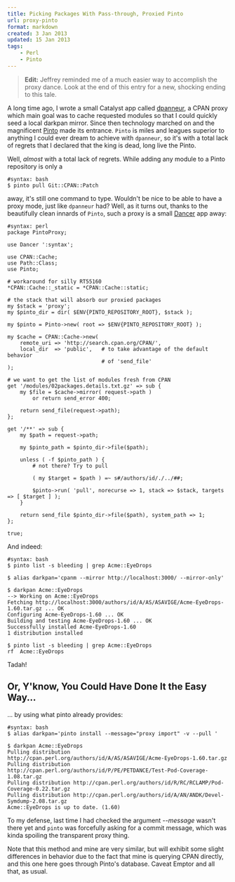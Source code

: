 ```yaml
---
title: Picking Packages With Pass-through, Proxied Pinto 
url: proxy-pinto
format: markdown
created: 3 Jan 2013
updated: 15 Jan 2013
tags:
    - Perl
    - Pinto
---
```


> **Edit:** Jeffrey reminded me of a much easier way to accomplish the proxy
> dance. Look at the end of this entry for a new, shocking ending to this tale.

A long time ago, I wrote a small Catalyst app called
[dpanneur](http://babyl.dyndns.org/techblog/entry/dpanneur-your-friendly-darkpancpan-proxy-corner-store),
a CPAN proxy which main goal was to cache requested modules so that I could
quickly seed a local darkpan mirror. Since then technology marched on
and the magnificent [Pinto](cpan) made its entrance. `Pinto` is miles and
leagues superior to anything I could ever dream to achieve with `dpanneur`, so it's
with a total lack of regrets that I declared that the king is dead, long live
the Pinto. 

Well, *almost* with a total lack of regrets. While adding any module to
a Pinto repository is only a

    #syntax: bash
    $ pinto pull Git::CPAN::Patch

away, it's still one command to type. Wouldn't be nice to be able to have a
proxy mode, just like `dpanneur` had? Well, as it turns out, thanks to the
beautifully clean innards of `Pinto`, such a proxy is a small
[Dancer](cpan) app away:

    #syntax: perl
    package PintoProxy;

    use Dancer ':syntax';

    use CPAN::Cache;
    use Path::Class;
    use Pinto;

    # workaround for silly RT55160
    *CPAN::Cache::_static = *CPAN::Cache::static;

    # the stack that will absorb our proxied packages
    my $stack = 'proxy';
    my $pinto_dir = dir( $ENV{PINTO_REPOSITORY_ROOT}, $stack );

    my $pinto = Pinto->new( root => $ENV{PINTO_REPOSITORY_ROOT} );

    my $cache = CPAN::Cache->new(
        remote_uri => 'http://search.cpan.org/CPAN/',
        local_dir  => 'public',   # to take advantage of the default behavior
                                  # of 'send_file'
    );

    # we want to get the list of modules fresh from CPAN
    get '/modules/02packages.details.txt.gz' => sub {
        my $file = $cache->mirror( request->path ) 
            or return send_error 400;

        return send_file(request->path);
    };

    get '/**' => sub {
        my $path = request->path;

        my $pinto_path = $pinto_dir->file($path);

        unless ( -f $pinto_path ) {  
            # not there? Try to pull

            ( my $target = $path ) =~ s#/authors/id/./../##;

            $pinto->run( 'pull', norecurse => 1, stack => $stack, targets => [ $target ] );
        }

        return send_file $pinto_dir->file($path), system_path => 1;
    };

    true;

And indeed:

    #syntax: bash
    $ pinto list -s bleeding | grep Acme::EyeDrops

    $ alias darkpan='cpanm --mirror http://localhost:3000/ --mirror-only'

    $ darkpan Acme::EyeDrops
    --> Working on Acme::EyeDrops
    Fetching http://localhost:3000/authors/id/A/AS/ASAVIGE/Acme-EyeDrops-1.60.tar.gz ... OK
    Configuring Acme-EyeDrops-1.60 ... OK
    Building and testing Acme-EyeDrops-1.60 ... OK
    Successfully installed Acme-EyeDrops-1.60
    1 distribution installed

    $ pinto list -s bleeding | grep Acme::EyeDrops
    rf  Acme::EyeDrops

Tadah!

## Or, Y'know, You Could Have Done It the Easy Way...

... by using what pinto already provides:

    #syntax: bash
    $ alias darkpan='pinto install --message="proxy import" -v --pull '

    $ darkpan Acme::EyeDrops
    Pulling distribution http://cpan.perl.org/authors/id/A/AS/ASAVIGE/Acme-EyeDrops-1.60.tar.gz
    Pulling distribution http://cpan.perl.org/authors/id/P/PE/PETDANCE/Test-Pod-Coverage-1.08.tar.gz
    Pulling distribution http://cpan.perl.org/authors/id/R/RC/RCLAMP/Pod-Coverage-0.22.tar.gz
    Pulling distribution http://cpan.perl.org/authors/id/A/AN/ANDK/Devel-Symdump-2.08.tar.gz
    Acme::EyeDrops is up to date. (1.60)


To my defense, last time I had checked the argument *--message* wasn't there
yet and `pinto` was forcefully asking for a commit message, which was
kinda spoiling the transparent proxy thing. 

Note that this method and mine are
very similar, but will exhibit some slight differences in behavior due to the
fact that mine is querying CPAN directly, and this one here goes through
Pinto's database. Caveat Emptor and all that, as usual.

